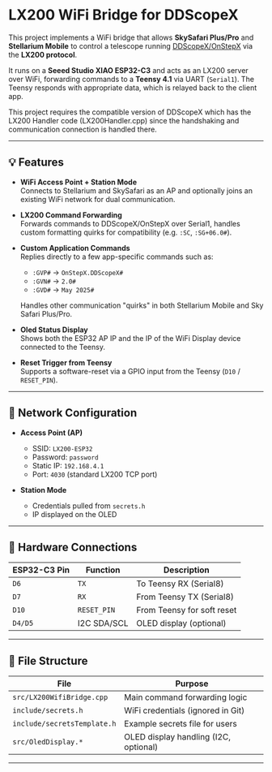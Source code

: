 # LX200 WiFi Bridge for DDScopeX

This project implements a WiFi bridge that allows **SkySafari Plus/Pro** and **Stellarium Mobile** to control a telescope running [DDScopeX/OnStepX](https://github.com/richardbenear/DDScopeX) via the **LX200 protocol**.

It runs on a **Seeed Studio XIAO ESP32-C3** and acts as an LX200 server over WiFi, forwarding commands to a **Teensy 4.1** via UART (`Serial1`). The Teensy responds with appropriate data, which is relayed back to the client app.

This project requires the compatible version of DDScopeX which has the LX200 Handler code (LX200Handler.cpp) since the handshaking and communication connection is handled there.

---

## 💡 Features

- **WiFi Access Point + Station Mode**  
  Connects to Stellarium and SkySafari as an AP and optionally joins an existing WiFi network for dual communication.

- **LX200 Command Forwarding**  
  Forwards commands to DDScopeX/OnStepX over Serial1, handles custom formatting quirks for compatibility (e.g. `:SC`, `:SG+06.0#`).

- **Custom Application Commands**  
  Replies directly to a few app-specific commands such as:
  - `:GVP#` → `OnStepX.DDScopeX#`
  - `:GVN#` → `2.0#`
  - `:GVD#` → `May 2025#`
  
  Handles other communication "quirks" in both Stellarium Mobile and Sky Safari Plus/Pro.

- **Oled Status Display**  
  Shows both the ESP32 AP IP and the IP of the WiFi Display device connected to the Teensy.

- **Reset Trigger from Teensy**  
  Supports a software-reset via a GPIO input from the Teensy (`D10` / `RESET_PIN`).

---

## 📡 Network Configuration

- **Access Point (AP)**
  - SSID: `LX200-ESP32`
  - Password: `password`
  - Static IP: `192.168.4.1`
  - Port: `4030` (standard LX200 TCP port)

- **Station Mode**
  - Credentials pulled from `secrets.h`
  - IP displayed on the OLED

---

## 🔌 Hardware Connections

| ESP32-C3 Pin | Function           | Description                    |
|--------------|--------------------|--------------------------------|
| `D6`         | `TX`               | To Teensy RX (Serial8)         |
| `D7`         | `RX`               | From Teensy TX (Serial8)       |
| `D10`        | `RESET_PIN`        | From Teensy for soft reset     |
| `D4/D5`      | I2C SDA/SCL        | OLED display (optional)        |

---

## 📁 File Structure

| File                        | Purpose                                  |
|-----------------------------|------------------------------------------|
| `src/LX200WifiBridge.cpp`   | Main command forwarding logic            |
| `include/secrets.h`         | WiFi credentials (ignored in Git)        |
| `include/secretsTemplate.h` | Example secrets file for users           |
| `src/OledDisplay.*`         | OLED display handling (I2C, optional)    |

---

